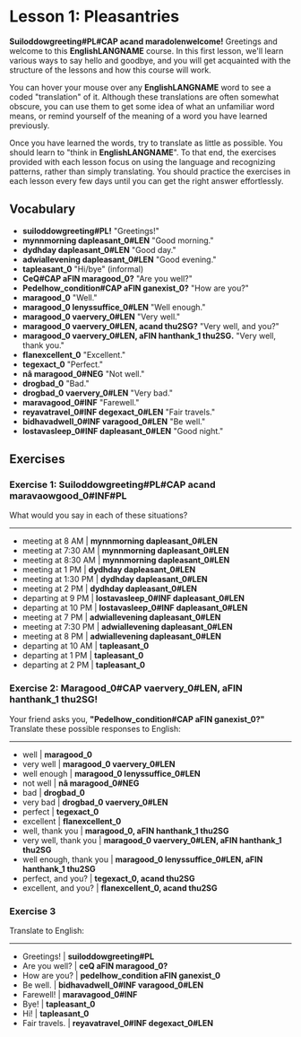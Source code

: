 # Lesson 1: Pleasantries

__<x-out>Suiloddow<x-src>greeting#PL#CAP</x-src></x-out> <x-out>ac<x-src>and</x-src></x-out> <x-out>maradolen<x-src>welcome</x-src></x-out>!__ Greetings and welcome to this __<x-out>English<x-src>LANGNAME</x-src></x-out>__ course. In this first lesson, we'll learn various ways to say hello and goodbye, and you will get acquainted with the structure of the lessons and how this course will work.

You can hover your mouse over any __<x-out>English<x-src>LANGNAME</x-src></x-out>__ word to see a coded "translation" of it. Although these translations are often somewhat obscure, you can use them to get some idea
of what an unfamiliar word means, or remind yourself of the meaning of a word you have learned previously.

Once you have learned the words, try to translate as little as possible. You should learn to "think in __<x-out>English<x-src>LANGNAME</x-src></x-out>__". To that end, the exercises provided with each lesson focus on
using the language and recognizing patterns, rather than simply translating. You should practice the exercises in each lesson every few days until you can get the right answer effortlessly.

## Vocabulary

- __<x-out>suiloddow<x-src>greeting#PL</x-src></x-out>!__ "Greetings!"
- __<x-out>mynn<x-src>morning</x-src></x-out> <x-out>da<x-src>pleasant_0#LEN</x-src></x-out>__ "Good morning."
- __<x-out>dydh<x-src>day</x-src></x-out> <x-out>da<x-src>pleasant_0#LEN</x-src></x-out>__ "Good day."
- __<x-out>adwiall<x-src>evening</x-src></x-out> <x-out>da<x-src>pleasant_0#LEN</x-src></x-out>__ "Good evening."
- __<x-out>ta<x-src>pleasant_0</x-src></x-out>__ "Hi/bye" (informal)
- __<x-out>Ce<x-src>Q#CAP</x-src></x-out> <x-out>a<x-src>FIN</x-src></x-out> <x-out>mara<x-src>good_0</x-src></x-out>?__ "Are you well?"
- __<x-out>Pedel<x-src>how_condition#CAP</x-src></x-out> <x-out>a<x-src>FIN</x-src></x-out> <x-out>gan<x-src>exist_0</x-src></x-out>?__ "How are you?"
- __<x-out>mara<x-src>good_0</x-src></x-out>__ "Well."
- __<x-out>mara<x-src>good_0</x-src></x-out> <x-out>lenys<x-src>suffice_0#LEN</x-src></x-out>__ "Well enough."
- __<x-out>mara<x-src>good_0</x-src></x-out> <x-out>vaer<x-src>very_0#LEN</x-src></x-out>__ "Very well."
- __<x-out>mara<x-src>good_0</x-src></x-out> <x-out>vaer<x-src>very_0#LEN</x-src></x-out>, <x-out>ac<x-src>and</x-src></x-out> <x-out>thu<x-src>2SG</x-src></x-out>?__ "Very well, and you?"
- __<x-out>mara<x-src>good_0</x-src></x-out> <x-out>vaer<x-src>very_0#LEN</x-src></x-out>, <x-out>a<x-src>FIN</x-src></x-out> <x-out>han<x-src>thank_1</x-src></x-out> <x-out>thu<x-src>2SG</x-src></x-out>.__ "Very well, thank you."
- __<x-out>flan<x-src>excellent_0</x-src></x-out>__ "Excellent."
- __<x-out>teg<x-src>exact_0</x-src></x-out>__ "Perfect."
- __<x-out>nâ mara<x-src>good_0#NEG</x-src></x-out>__ "Not well."
- __<x-out>drog<x-src>bad_0</x-src></x-out>__ "Bad."
- __<x-out>drog<x-src>bad_0</x-src></x-out> <x-out>vaer<x-src>very_0#LEN</x-src></x-out>__ "Very bad."
- __<x-out>marava<x-src>good_0#INF</x-src></x-out>__ "Farewell."
- __<x-out>reyava<x-src>travel_0#INF</x-src></x-out> <x-out>deg<x-src>exact_0#LEN</x-src></x-out>__ "Fair travels."
- __<x-out>bidhava<x-src>dwell_0#INF</x-src></x-out> <x-out>vara<x-src>good_0#LEN</x-src></x-out>__ "Be well."
- __<x-out>lostava<x-src>sleep_0#INF</x-src></x-out> <x-out>da<x-src>pleasant_0#LEN</x-src></x-out>__ "Good night."

## Exercises

<div class="exercise">

### Exercise 1: __<x-out>Suiloddow<x-src>greeting#PL#CAP</x-src></x-out> <x-out>ac<x-src>and</x-src></x-out> <x-out>maravaow<x-src>good_0#INF#PL</x-src></x-out>__

What would you say in each of these situations?

---

- meeting at 8 AM | __<x-out>mynn<x-src>morning</x-src></x-out> <x-out>da<x-src>pleasant_0#LEN</x-src></x-out>__
- meeting at 7:30 AM | __<x-out>mynn<x-src>morning</x-src></x-out> <x-out>da<x-src>pleasant_0#LEN</x-src></x-out>__
- meeting at 8:30 AM | __<x-out>mynn<x-src>morning</x-src></x-out> <x-out>da<x-src>pleasant_0#LEN</x-src></x-out>__
- meeting at 1 PM | __<x-out>dydh<x-src>day</x-src></x-out> <x-out>da<x-src>pleasant_0#LEN</x-src></x-out>__
- meeting at 1:30 PM | __<x-out>dydh<x-src>day</x-src></x-out> <x-out>da<x-src>pleasant_0#LEN</x-src></x-out>__
- meeting at 2 PM | __<x-out>dydh<x-src>day</x-src></x-out> <x-out>da<x-src>pleasant_0#LEN</x-src></x-out>__
- departing at 9 PM | __<x-out>lostava<x-src>sleep_0#INF</x-src></x-out> <x-out>da<x-src>pleasant_0#LEN</x-src></x-out>__
- departing at 10 PM | __<x-out>lostava<x-src>sleep_0#INF</x-src></x-out> <x-out>da<x-src>pleasant_0#LEN</x-src></x-out>__
- meeting at 7 PM | __<x-out>adwiall<x-src>evening</x-src></x-out> <x-out>da<x-src>pleasant_0#LEN</x-src></x-out>__
- meeting at 7:30 PM | __<x-out>adwiall<x-src>evening</x-src></x-out> <x-out>da<x-src>pleasant_0#LEN</x-src></x-out>__
- meeting at 8 PM | __<x-out>adwiall<x-src>evening</x-src></x-out> <x-out>da<x-src>pleasant_0#LEN</x-src></x-out>__
- departing at 10 AM | __<x-out>ta<x-src>pleasant_0</x-src></x-out>__
- departing at 1 PM | __<x-out>ta<x-src>pleasant_0</x-src></x-out>__
- departing at 2 PM | __<x-out>ta<x-src>pleasant_0</x-src></x-out>__

</div>

<div class="exercise">

### Exercise 2: __<x-out>Mara<x-src>good_0#CAP</x-src></x-out> <x-out>vaer<x-src>very_0#LEN</x-src></x-out>, <x-out>a<x-src>FIN</x-src></x-out> <x-out>han<x-src>thank_1</x-src></x-out> <x-out>thu<x-src>2SG</x-src></x-out>!__

Your friend asks you, __"<x-out>Pedel<x-src>how_condition#CAP</x-src></x-out> <x-out>a<x-src>FIN</x-src></x-out> <x-out>gan<x-src>exist_0</x-src></x-out>?"__
Translate these possible responses to English:

---

- well | __<x-out>mara<x-src>good_0</x-src></x-out>__
- very well | __<x-out>mara<x-src>good_0</x-src></x-out> <x-out>vaer<x-src>very_0#LEN</x-src></x-out>__
- well enough | __<x-out>mara<x-src>good_0</x-src></x-out> <x-out>lenys<x-src>suffice_0#LEN</x-src></x-out>__
- not well | __<x-out>nâ mara<x-src>good_0#NEG</x-src></x-out>__
- bad | __<x-out>drog<x-src>bad_0</x-src></x-out>__
- very bad | __<x-out>drog<x-src>bad_0</x-src></x-out> <x-out>vaer<x-src>very_0#LEN</x-src></x-out>__
- perfect | __<x-out>teg<x-src>exact_0</x-src></x-out>__
- excellent | __<x-out>flan<x-src>excellent_0</x-src></x-out>__
- well, thank you | __<x-out>mara<x-src>good_0</x-src></x-out>, <x-out>a<x-src>FIN</x-src></x-out> <x-out>han<x-src>thank_1</x-src></x-out> <x-out>thu<x-src>2SG</x-src></x-out>__
- very well, thank you | __<x-out>mara<x-src>good_0</x-src></x-out> <x-out>vaer<x-src>very_0#LEN</x-src></x-out>, <x-out>a<x-src>FIN</x-src></x-out> <x-out>han<x-src>thank_1</x-src></x-out> <x-out>thu<x-src>2SG</x-src></x-out>__
- well enough, thank you | __<x-out>mara<x-src>good_0</x-src></x-out> <x-out>lenys<x-src>suffice_0#LEN</x-src></x-out>, <x-out>a<x-src>FIN</x-src></x-out> <x-out>han<x-src>thank_1</x-src></x-out> <x-out>thu<x-src>2SG</x-src></x-out>__
- perfect, and you? | __<x-out>teg<x-src>exact_0</x-src></x-out>, <x-out>ac<x-src>and</x-src></x-out> <x-out>thu<x-src>2SG</x-src></x-out>__
- excellent, and you? | __<x-out>flan<x-src>excellent_0</x-src></x-out>, <x-out>ac<x-src>and</x-src></x-out> <x-out>thu<x-src>2SG</x-src></x-out>__

</div>

<div class="exercise">

### Exercise 3

Translate to English:

---

- Greetings! | __<x-out>suiloddow<x-src>greeting#PL</x-src></x-out>__
- Are you well? | __<x-out>ce<x-src>Q</x-src></x-out> <x-out>a<x-src>FIN</x-src></x-out> <x-out>mara<x-src>good_0</x-src></x-out>?__
- How are you? | __<x-out>pedel<x-src>how_condition</x-src></x-out> <x-out>a<x-src>FIN</x-src></x-out> <x-out>gan<x-src>exist_0</x-src></x-out>__
- Be well. | __<x-out>bidhava<x-src>dwell_0#INF</x-src></x-out> <x-out>vara<x-src>good_0#LEN</x-src></x-out>__
- Farewell! | __<x-out>marava<x-src>good_0#INF</x-src></x-out>__
- Bye! | __<x-out>ta<x-src>pleasant_0</x-src></x-out>__
- Hi! | __<x-out>ta<x-src>pleasant_0</x-src></x-out>__
- Fair travels. | __<x-out>reyava<x-src>travel_0#INF</x-src></x-out> <x-out>deg<x-src>exact_0#LEN</x-src></x-out>__

</div>
